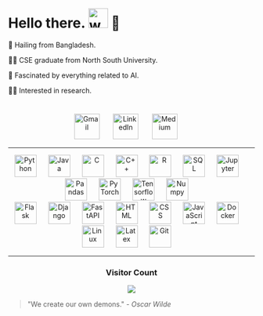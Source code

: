 #  Hello there. <img alt="wave" width="40px" src="https://media.tenor.com/SNL9_xhZl9oAAAAi/waving-hand-joypixels.gif" /> :eyes: <br> 

:house_with_garden: Hailing from Bangladesh.

:man_student: CSE graduate from North South University.

:brain: Fascinated by everything related to AI. 

:man_technologist: Interested in research. 

#

<p align="center">
  <a href="mailto:shafayet.rajit.101@gmail.com"><img width="52px" alt="Gmail" title="Gmail" src="https://www.svgrepo.com/show/349378/gmail.svg"/></a>
  &#8287;&#8287;&#8287;&#8287;&#8287;
  <a href="https://www.linkedin.com/in/shafayetrajit/"><img width="52px" alt="LinkedIn" title="LinkedIn" src="https://www.svgrepo.com/show/349436/linkedin.svg"/></a>
  &#8287;&#8287;&#8287;&#8287;&#8287;
  <a href="https://medium.com/@shafayet.rajit.101"><img width="52px" alt="Medium" title="LinkedIn" src="https://www.svgrepo.com/show/349449/medium.svg"/></a>
  &#8287;&#8287;&#8287;&#8287;&#8287;
</p>

<hr>
<p align="center">
  <img title="Python" alt="Python" width="45" style="padding-right:20px;" src="https://cdn.jsdelivr.net/gh/devicons/devicon/icons/python/python-plain.svg" />
  <img title="Java" alt="Java" width="45" style="padding-right:20px;" src="https://cdn.jsdelivr.net/gh/devicons/devicon/icons/java/java-original.svg"/>
  <img title="C" alt="C" width="45" style="padding-right:20px;" src="https://cdn.jsdelivr.net/gh/devicons/devicon/icons/c/c-plain.svg" />
  <img title="C++" alt="C++" width="45" style="padding-right:20px;" src="https://cdn.jsdelivr.net/gh/devicons/devicon@latest/icons/cplusplus/cplusplus-plain.svg" />
  <img title="R" alt="R" width="45" style="padding-right:20px;" src="https://cdn.jsdelivr.net/gh/devicons/devicon/icons/r/r-original.svg" />

  <img title="SQL" alt="SQL" width="45" style="padding-right:20px;" src="https://cdn.jsdelivr.net/gh/devicons/devicon/icons/postgresql/postgresql-plain.svg" />

  <img title="Pandas" alt="Jupyter" width="45" style="padding-right:20px;" src="https://cdn.jsdelivr.net/gh/devicons/devicon/icons/jupyter/jupyter-original.svg" />
  <img title="Pandas" alt="Pandas" width="45" style="padding-right:20px;" src="https://cdn.jsdelivr.net/gh/devicons/devicon/icons/pandas/pandas-original-wordmark.svg"  />
  <img title="PyTorch" alt="PyTorch" width="45" style="padding-right:20px;" src="https://cdn.jsdelivr.net/gh/devicons/devicon/icons/pytorch/pytorch-original.svg" />
  <img title="Tensorflow" alt="Tensorflow" width="45" style="padding-right:20px;" src="https://cdn.jsdelivr.net/gh/devicons/devicon/icons/tensorflow/tensorflow-original.svg" />
  <img title="Numpy" alt="Numpy" width="45" style="padding-right:20px;" src="https://cdn.jsdelivr.net/gh/devicons/devicon/icons/numpy/numpy-original.svg"  />
  
  <br>
  
  <img title="Flask" alt="Flask" width="45" style="padding-right:20px;" src="https://cdn.jsdelivr.net/gh/devicons/devicon/icons/flask/flask-original.svg" />
  <img title="Django" alt="Django" width="45" height ="45"  style="padding-right:20px;" src="https://cdn.worldvectorlogo.com/logos/django.svg" />
  <img title="FastAPI" alt="FastAPI" width="45" style="padding-right:20px;" src="https://cdn.jsdelivr.net/gh/devicons/devicon/icons/fastapi/fastapi-original.svg" />


  <img title="HTML" alt="HTML" width="45" style="padding-right:20px;" src="https://cdn.jsdelivr.net/gh/devicons/devicon/icons/html5/html5-plain.svg" />
  <img title="CSS" alt="CSS" width="45" style="padding-right:20px;" src="https://cdn.jsdelivr.net/gh/devicons/devicon/icons/css3/css3-plain.svg" />
  <img title="JavaScript" alt="JavaScript" width="45" style="padding-right:20px;" src="https://cdn.jsdelivr.net/gh/devicons/devicon/icons/javascript/javascript-plain.svg" />

  <img title="Docker" alt="Docker" width="45" style="padding-right:20px;" src="https://cdn.jsdelivr.net/gh/devicons/devicon/icons/docker/docker-plain.svg" />
  <img title="Linux" alt="Linux" width="45" style="padding-right:20px;" src="https://cdn.jsdelivr.net/gh/devicons/devicon/icons/linux/linux-original.svg" />
  <img title="Latex" alt="Latex" width="45" style="padding-right:20px;" src="https://www.svgrepo.com/show/377983/latex.svg" />

  <img title="Git" alt="Git" width="45" style="padding-right:20px;" src="https://cdn.jsdelivr.net/gh/devicons/devicon/icons/git/git-original.svg" />
</p>
<hr>

<h3 align="center">Visitor Count</h1>
<p align="center">
  <img src="https://profile-counter.glitch.me/ShafayetRajit/count.svg" />
</p>

> "We create our own demons." *- Oscar Wilde*

